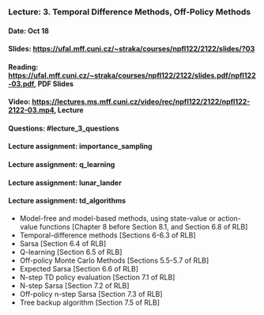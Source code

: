 ### Lecture: 3. Temporal Difference Methods, Off-Policy Methods
#### Date: Oct 18
#### Slides: https://ufal.mff.cuni.cz/~straka/courses/npfl122/2122/slides/?03
#### Reading: https://ufal.mff.cuni.cz/~straka/courses/npfl122/2122/slides.pdf/npfl122-03.pdf, PDF Slides
#### Video: https://lectures.ms.mff.cuni.cz/video/rec/npfl122/2122/npfl122-2122-03.mp4, Lecture
#### Questions: #lecture_3_questions
#### Lecture assignment: importance_sampling
#### Lecture assignment: q_learning
#### Lecture assignment: lunar_lander
#### Lecture assignment: td_algorithms

- Model-free and model-based methods, using state-value or action-value
  functions [Chapter 8 before Section 8.1, and Section 6.8 of RLB]
- Temporal-difference methods [Sections 6-6.3 of RLB]
- Sarsa [Section 6.4 of RLB]
- Q-learning [Section 6.5 of RLB]
- Off-policy Monte Carlo Methods [Sections 5.5-5.7 of RLB]
- Expected Sarsa [Section 6.6 of RLB]
- N-step TD policy evaluation [Section 7.1 of RLB]
- N-step Sarsa [Section 7.2 of RLB]
- Off-policy n-step Sarsa [Section 7.3 of RLB]
- Tree backup algorithm [Section 7.5 of RLB]
